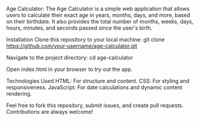 Age Calculator:
The Age Calculator is a simple web application that allows users to calculate their exact age in years, months, days, and more, based on their birthdate. 
It also provides the total number of months, weeks, days, hours, minutes, and seconds passed since the user's birth.

Installation
Clone this repository to your local machine:
git clone https://github.com/your-username/age-calculator.git

Navigate to the project directory:
cd age-calculator

Open index.html in your browser to try out the app.



Technologies Used
HTML: For structure and content.
CSS: For styling and responsiveness.
JavaScript: For date calculations and dynamic content rendering.


Feel free to fork this repository, submit issues, and create pull requests. Contributions are always welcome!
